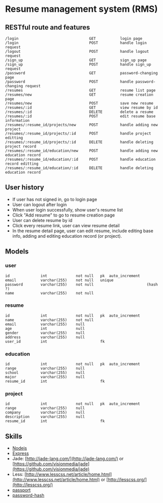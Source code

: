 # Resume management system (RMS)

## RESTful route and features

```
/login                                GET           login page
/login                                POST          handle login request
/logout                               POST          handle logout request
/sign_up                              GET           sign_up page
/sign_up                              POST          handle sign_up request
/password                             GET           password-changing page
/password                             POST          handle password-changing request
/resumes                              GET           resume list page
/resumes/new                          GET           resume creation page
/resumes/new                          POST          save new resume
/resumes/:id                          GET           view resume by id
/resumes/:id                          DELETE        delete a resume
/resumes/:id                          POST          edit resume base information
/resumes/:resume_id/projects/new      POST          handle adding new project
/resumes/:resume_id/projects/:id      POST          handle project editting
/resumes/:resume_id/projects/:id      DELETE        handle deleting project record
/resumes/:resume_id/education/new     POST          handle adding new education record
/resumes/:resume_id/education/:id     POST          handle education record editting
/resumes/:resume_id/education/:id     DELETE        handle deleting education record
```


## User history

- If user has not signed in, go to login page
- User can logout after login
- When user login successfully, show user's resume list
- Click "Add resume" to go to resume creation page
- User can delete resume by id
- Click every resume link, user can view resume detail
- In the resume detail page, user can edit resume, include editing base info, adding and editing education record (or project).


## Models


### user

```
id              int             not null   pk  auto_increment
email           varchar(255)    not null   unique
password        varchar(255)    not null                        (hash ?)
name            varchar(255)    not null
```


### resume

```
id              int             not null   pk  auto_increment
name            varchar(255)    not null
email           varchar(255)    null
age             int             null
gender          varchar(255)    null
address         varchar(255)    null
user_id         int                        fk
```


### education

```
id              int             not null   pk  auto_increment
range           varchar(255)    null
school          varchar(255)    null
major           varchar(255)    null
resume_id       int                        fk
```


### project

```
id              int             not null   pk  auto_increment
range           varchar(255)    null
company         varchar(255)    null
description     varchar(255)    null
resume_id       int                        fk
```


## Skills

- [Nodejs](http://nodejs.org/)
- [Express](http://expressjs.com/)
- Jade: [http://jade-lang.com/](http://jade-lang.com/) or [https://github.com/visionmedia/jade](https://github.com/visionmedia/jade)
- Less: [http://www.lesscss.net/article/home.html](http://www.lesscss.net/article/home.html) or [http://lesscss.org/](http://lesscss.org/)
- [passport](https://github.com/jaredhanson/passport)
- [password-hash](https://github.com/davidwood/node-password-hash)
